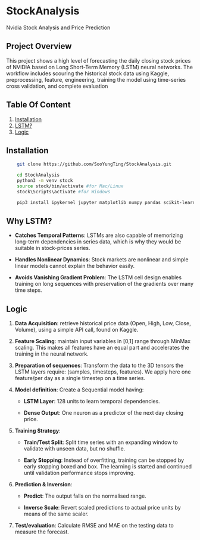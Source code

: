 # StockAnalysis

Nvidia Stock Analysis and Price Prediction

## Project Overview

This project shows a high level of forecasting the daily closing stock prices of NVIDIA based on Long Short-Term Memory (LSTM) neural networks. The workflow includes scouring the historical stock data using Kaggle, preprocessing, feature, engineering, training the model using time-series cross validation, and complete evaluation

## Table Of Content

1. [Installation](#installation)
2. [LSTM?](#why-lstm)
3. [Logic](#logic)

## Installation

```bash
    git clone https://github.com/SooYungTing/StockAnalysis.git

    cd StockAnalysis
    python3 -m venv stock
    source stock/bin/activate #for Mac/Linux
    stock\Scripts\activate #for Windows

    pip3 install ipykernel jupyter matplotlib numpy pandas scikit-learn tensorflow
```

## Why LSTM?

- **Catches Temporal Patterns**: LSTMs are also capable of memorizing long-term dependencies in series data, which is why they would be suitable in stock-prices series.

- **Handles Nonlinear Dynamics**: Stock markets are nonlinear and simple linear models cannot explain the behavior easily.

- **Avoids Vanishing Gradient Problem**: The LSTM cell design enables training on long sequences with preservation of the gradients over many time steps.

## Logic

1. **Data Acquisition**: retrieve historical price data (Open, High, Low, Close, Volume), using a simple API call, found on Kaggle.

2. **Feature Scaling**: maintain input variables in [0,1] range through MinMax scaling. This makes all features have an equal part and accelerates the training in the neural network.

3. **Preparation of sequences**: Transform the data to the 3D tensors the LSTM layers require: (samples, timesteps, features). We apply here one feature/per day as a single timestep on a time series.

4. **Model definition**: Create a Sequential model having:

   - **LSTM Layer**: 128 units to learn temporal dependencies.

   - **Dense Output**: One neuron as a predictor of the next day closing price.

5. **Training Strategy**:

   - **Train/Test Split**: Split time series with an expanding window to validate with unseen data, but no shuffle.

   - **Early Stopping**: Instead of overfitting, training can be stopped by early stopping boxed and box. The learning is started and continued until validation performance stops improving.

6. **Prediction & Inversion**:

   - **Predict**: The output falls on the normalised range.

   - **Inverse Scale**: Revert scaled predictions to actual price units by means of the same scaler.

7. **Test/evaluation**: Calculate RMSE and MAE on the testing data to measure the forecast.
